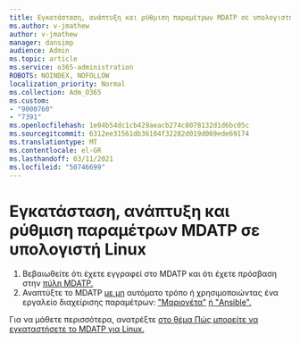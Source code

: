 ```yaml
---
title: Εγκατάσταση, ανάπτυξη και ρύθμιση παραμέτρων MDATP σε υπολογιστή Linux
ms.author: v-jmathew
author: v-jmathew
manager: dansimp
audience: Admin
ms.topic: article
ms.service: o365-administration
ROBOTS: NOINDEX, NOFOLLOW
localization_priority: Normal
ms.collection: Adm_O365
ms.custom:
- "9000760"
- "7391"
ms.openlocfilehash: 1e04b54dc1cb429aeacb274c8078132d1d6bc05c
ms.sourcegitcommit: 6312ee31561db36104f32282d019d069ede69174
ms.translationtype: MT
ms.contentlocale: el-GR
ms.lasthandoff: 03/11/2021
ms.locfileid: "50746699"
---
```

# <a name="install-deploy-and-configure-mdatp-on-a-linux-machine"></a>Εγκατάσταση, ανάπτυξη και ρύθμιση παραμέτρων MDATP σε υπολογιστή Linux

1. Βεβαιωθείτε ότι έχετε εγγραφεί στο MDATP και ότι έχετε πρόσβαση στην [πύλη MDATP.](https://go.microsoft.com/fwlink/?linkid=2144512)
2. Αναπτύξτε το MDATP [με μη](https://go.microsoft.com/fwlink/?linkid=2144809) αυτόματο τρόπο ή χρησιμοποιώντας ένα εργαλείο διαχείρισης παραμέτρων: ["Μαριονέτα"](https://go.microsoft.com/fwlink/?linkid=2144715) [ή "Ansible".](https://go.microsoft.com/fwlink/?linkid=2144716)

Για να μάθετε περισσότερα, ανατρέξτε [στο θέμα Πώς μπορείτε να εγκαταστήσετε το MDATP για Linux.](https://go.microsoft.com/fwlink/?linkid=2144717)
